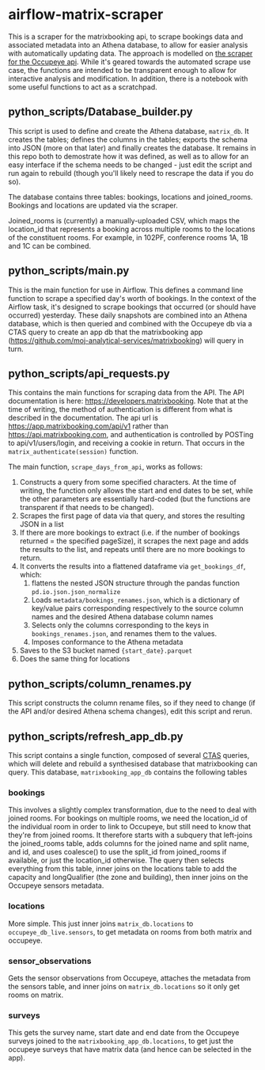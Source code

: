 # airflow-matrix-scraper

This is a scraper for the matrixbooking api, to scrape bookings data and associated metadata into an Athena database, to allow for easier analysis with automatically updating data. The approach is modelled on [the scraper for the Occupeye api](https://github.com/moj-analytical-services/airflow-occupeye-scraper). While it's geared towards the automated scrape use case, the functions are intended to be transparent enough to allow for interactive analysis and modification. In addition, there is a notebook with some useful functions to act as a scratchpad.

## python_scripts/Database_builder.py

This script is used to define and create the Athena database, `matrix_db`. It creates the tables; defines the columns in the tables; exports the schema into JSON (more on that later) and finally creates the database. It remains in this repo both to demostrate how it was defined, as well as to allow for an easy interface if the schema needs to be changed - just edit the script and run again to rebuild (though you'll likely need to rescrape the data if you do so).

The database contains three tables: bookings, locations and joined_rooms. Bookings and locations are updated via the scraper. 

Joined_rooms is (currently) a manually-uploaded CSV, which maps the location_id that represents a booking across multiple rooms to the locations of the constituent rooms. For example, in 102PF, conference rooms 1A, 1B and 1C can be combined.

## python_scripts/main.py

This is the main function for use in Airflow. This defines a command line function to scrape a specified day's worth of bookings. In the context of the Airflow task, it's designed to scrape bookings that occurred (or should have occurred) yesterday. These daily snapshots are combined into an Athena database, which is then queried and combined with the Occupeye db via a CTAS query to create an app db that the matrixbooking app (https://github.com/moj-analytical-services/matrixbooking) will query in turn.

## python_scripts/api_requests.py

This contains the main functions for scraping data from the API. The API documentation is here: https://developers.matrixbooking. Note that at the time of writing, the method of authentication is different from what is described in the documentation. The api url is https://app.matrixbooking.com/api/v1 rather than https://api.matrixbooking.com, and authentication is controlled by POSTing to api/v1/users/login, and receiving a cookie in return. That occurs in the `matrix_authenticate(session)` function.

The main function, `scrape_days_from_api`, works as follows:
1. Constructs a query from some specified characters. At the time of writing, the function only allows the start and end dates to be set, while the other parameters are essentially hard-coded (but the functions are transparent if that needs to be changed).
2. Scrapes the first page of data via that query, and stores the resulting JSON in a list
3. If there are more bookings to extract (i.e. if the number of bookings returned = the specified pageSize), it scrapes the next page and adds the results to the list, and repeats until there are no more bookings to return.
4. It converts the results into a flattened dataframe via `get_bookings_df`, which:
    1. flattens the nested JSON structure through the pandas function `pd.io.json.json_normalize`
    2. Loads `metadata/bookings_renames.json`, which is a dictionary of key/value pairs corresponding respectively to the source column names and the desired Athena database column names
    3. Selects only the columns corresponding to the keys in `bookings_renames.json`, and renames them to the values.
    4. Imposes conformance to the Athena metadata
5. Saves to the S3 bucket named `{start_date}.parquet`
6. Does the same thing for locations

## python_scripts/column_renames.py

This script constructs the column rename files, so if they need to change (if the API and/or desired Athena schema changes), edit this script and rerun.

## python_scripts/refresh_app_db.py

This script contains a single function, composed of several [CTAS](https://docs.aws.amazon.com/athena/latest/ug/ctas.html) queries, which will delete and rebuild a synthesised database that matrixbooking can query. This database, `matrixbooking_app_db` contains the following tables

### bookings

This involves a slightly complex transformation, due to the need to deal with joined rooms. For bookings on multiple rooms, we need the location_id of the individual room in order to link to Occupeye, but still need to know that they're from joined rooms. It therefore starts with a subquery that left-joins the joined_rooms table, adds columns for the joined name and split name, and id, and uses coalesce() to use the split_id from joined_rooms if available, or just the location_id otherwise. The query then selects everything from this table, inner joins on the locations table to add the capacity and longQualifier (the zone and building), then inner joins on the Occupeye sensors metadata.

### locations

More simple. This just inner joins `matrix_db.locations` to `occupeye_db_live.sensors`, to get metadata on rooms from both matrix and occupeye.

### sensor_observations

Gets the sensor observations from Occupeye, attaches the metadata from the sensors table, and inner joins on `matrix_db.locations` so it only get rooms on matrix.

### surveys

This gets the survey name, start date and end date from the Occupeye surveys joined to the `matrixbooking_app_db.locations`, to get just the occupeye surveys that have matrix data (and hence can be selected in the app).
